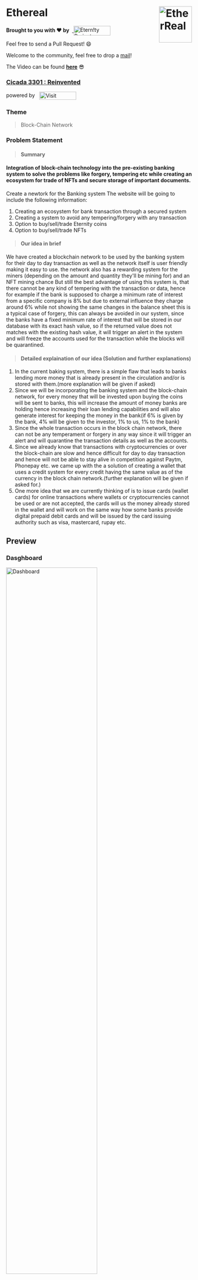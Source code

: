 # Ethereal <a href="https://github.com/EternityProjects-real/Ethereal"> <img align="right" align="center" src="https://cdn.discordapp.com/attachments/844331647259508749/848097154685468682/unknown.png" alt="EtherReal" height="97.35" width="88.64" />
</a>

**Brought to you with :heart: by** &nbsp;<a href="https://github.com/EternityProjects-real">
    <img align="center" src="https://cdn.discordapp.com/attachments/844331647259508749/848345791353061386/Eternity_logo.png" alt="Etern!ty Projects" width="100" height="25.8064516129" />
</a>

Feel free to send a Pull Request! 😄

Welcome to the community, feel free to drop a [mail](mailto:archismanhota@gmail.com?cc=eternityprojects.real@gmail.com)!

<!-- ## Contents
 -->
<!-- Our Website can be found [**here**]() 😎 -->

The Video can be found [**here**]() 😎

### [Cicada 3301 : **Reinvented**](http://cicada3301reinvented.mstc.daiict.ac.in/)


<!-- <a href="http://cicada3301reinvented.mstc.daiict.ac.in/">
    <img src="https://i.imgur.com/IsdFjcR.png" alt="Visit Cicada 3301" />
</a>
&nbsp;&nbsp;&nbsp;&nbsp; -->
powered by &nbsp; <a href="https://devfolio.co/submissions/covid-vaccine-management">
    <img align="center" src="https://i.imgur.com/WH75Te0.png" alt="Visit Devfolio" width="100" height="21.7770034843" />
</a>

### Theme 

> Block-Chain Network

### Problem Statement

> #### **Summary**
    
#### Integration of block-chain technology into the pre-existing banking system to solve the problems like forgery, tempering etc while creating an ecosystem for trade of NFTs and secure storage of important documents.
 
 Create a newtork for the Banking system
 The website will be going to include the following information: 
 1) Creating an ecosystem for bank transaction through a secured system
 2) Creating a system to avoid any tempering/forgery with any transaction
 3) Option to buy/sell/trade Eternity coins
 4) Option to buy/sell/trade NFTs

> #### **Our idea in brief**

We have created a blockchain network to be used by the banking system for their day to day transaction as well as the network itself is user friendly making it easy to use.
the network also has a rewarding system for the miners (depending on the amount and quantity they'll be mining for) and an NFT mining chance
But still the best advantage of using this system is, that there cannot be any kind of tempering with the transaction or data, hence for example if the bank is supposed to charge a minimum rate of interest from a specific company is 8% but due to external influence they charge around 6% while not showing the same changes in the balance sheet this is a typical case of forgery, this can always be avoided in our system, since the banks have a fixed minimum rate of interest that will be stored in our database with its exact hash value, so if the returned value does not matches with the existing hash value, it will trigger an alert in the system and will freeze the accounts used for the transaction while the blocks will be quarantined.

> #### **Detailed explaination of our idea** (Solution and further explanations)
1) In the current baking system, there is a simple flaw that leads to banks lending more money that is already present in the circulation and/or is stored with them.(more explanation will be given if asked)
2) Since we will be incorporating the banking system and the block-chain network, for every money that will be invested upon buying the coins will be sent to banks, this will increase the amount of money banks are holding hence increasing their loan lending capabilities and will also generate interest for keeping the money in the bank(if 6% is given by the bank, 4% will be given to the investor, 1% to us, 1% to the bank)
3) Since the whole transaction occurs in the block chain network, there can not be any temperament or forgery in any way since it will trigger an alert and will quarantine the transaction details as well as the accounts.
4) Since we already know that transactions with cryptocurrencies or over the block-chain are slow and hence difficult for day to day transaction and hence will not be able to stay alive in competition against Paytm, Phonepay etc. we came up with the a solution of creating a wallet that uses a credit system for every credit having the same value as of the currency in the block chain network.(further explanation will be given if asked for.)
5) One more idea that we are currently thinking of is to issue cards (wallet cards) for online transactions where wallets or cryptocurrencies cannot be used or are not accepted, the cards will us the money already stored in the wallet and will work on the same way how some banks provide digital prepaid debit cards and will be issued by the card issuing authority such as visa, mastercard, rupay etc.

<!-- 
4) Plot a graph for the Deceased person

    * Upload data given to database 
    * Create an API which includes the data points “patient id, reported on, age estimate, gender, state, status”. 
    * Through the API, plot a graph for the Deceased person. 
    * Also, include the filter of State, Gender, Age Groups and Date Range. 
    * Give the download button, to download the graph in pdf format. 
    * Give the text bar where the user can enter the mailing address and can also send the graph pdf on click. 
     -->
## Preview

### Dasghboard

<img src="https://cdn.discordapp.com/attachments/844331647259508749/848406309120639006/1.png" alt="Dashboard" width="70%" />

### Miner's Portal

<img src="https://cdn.discordapp.com/attachments/844331647259508749/848406311892549632/2.png" alt="Miner's Portal" width="70%"/>

### Merchant Transaction

<img src="https://cdn.discordapp.com/attachments/844331647259508749/848406311887831061/3.png" alt="Merchant Transaction" width="70%"/>

### Make your NFTs

<img src="https://cdn.discordapp.com/attachments/844331647259508749/848406314148298752/4.png" alt="NFTs Portal" width="70%"/>

### CrowdSourcing Portal

<img src="https://cdn.discordapp.com/attachments/844331647259508749/848406315092279328/5.png" alt="Make your own CrowdSource" width="70%"/>

## Contributing

Feel free to open an issue (or even better, send a Pull Request) for making it even better. Contributions are always welcomed!! 😄

Note that a PR needs to reach a certain level of engagement before it gets merged. This criteria is kept to maintain the quality of this list. The current list of open PRs can be found here: https://github.com/EternityProjects-real/

As this project is community-driven, it'd be really helpful if you write about your PR and the changes you have done. This would help in merging it faster. 😇





<!-- ### Hosted on 

<a href="https://aws.amazon.com/">
    <img src="https://i.imgur.com/08Ldxtk.png" alt="Visit AWS" />
</a>
Hosted on AWS by [Amazon](https://aws.amazon.com/) -->

## License

[![CC0](http://mirrors.creativecommons.org/presskit/buttons/88x31/svg/cc-zero.svg)](https://creativecommons.org/publicdomain/zero/1.0/)
&nbsp;&nbsp;<a href="https://github.com/EternityProjects-real/"> <img src="https://cdn.discordapp.com/attachments/844331647259508749/848096913785225236/unknown.png" alt="Etern!ty Projects" width="88" height="31"/>
</a>

To the extent possible under law, [Etern!ty](https://github.com/EternityProjects-real/) has waived all copyright and related or neighboring rights to this work except for the artworks being used.
Etern!ty and EtherReal logo are intended to copyright under EternityProjects-Real supervised by the law.
